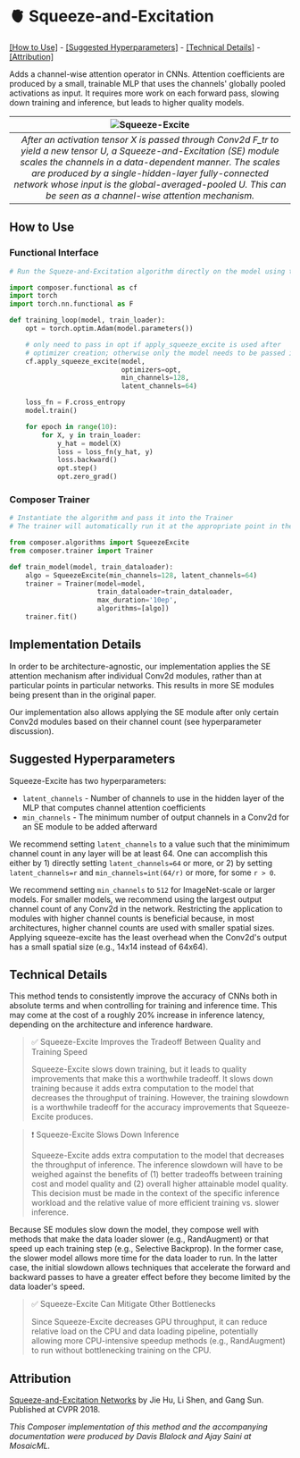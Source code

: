 # 🫀 Squeeze-and-Excitation

[\[How to Use\]](#how-to-use) - [\[Suggested Hyperparameters\]](#suggested-hyperparameters) - [\[Technical Details\]](#technical-details) - [\[Attribution\]](#attribution)

Adds a channel-wise attention operator in CNNs. Attention coefficients are produced by a small, trainable MLP that uses the channels' globally pooled activations as input. It requires more work on each forward pass, slowing down training and inference, but leads to higher quality models.

| ![Squeeze-Excite](https://storage.googleapis.com/docs.mosaicml.com/images/methods/squeeze-and-excitation.png) |
|:--:
| *After an activation tensor X is passed through Conv2d F_tr to yield a new tensor U, a Squeeze-and-Excitation (SE) module scales the channels in a data-dependent manner. The scales are produced by a single-hidden-layer fully-connected network whose input is the global-averaged-pooled U. This can be seen as a channel-wise attention mechanism.* |

## How to Use

### Functional Interface

```python
# Run the Squeze-and-Excitation algorithm directly on the model using the Composer functional API

import composer.functional as cf
import torch
import torch.nn.functional as F

def training_loop(model, train_loader):
    opt = torch.optim.Adam(model.parameters())

    # only need to pass in opt if apply_squeeze_excite is used after
    # optimizer creation; otherwise only the model needs to be passed in
    cf.apply_squeeze_excite(model,
                            optimizers=opt,
                            min_channels=128,
                            latent_channels=64)

    loss_fn = F.cross_entropy
    model.train()

    for epoch in range(10):
        for X, y in train_loader:
            y_hat = model(X)
            loss = loss_fn(y_hat, y)
            loss.backward()
            opt.step()
            opt.zero_grad()
```

### Composer Trainer

```python
# Instantiate the algorithm and pass it into the Trainer
# The trainer will automatically run it at the appropriate point in the training loop

from composer.algorithms import SqueezeExcite
from composer.trainer import Trainer

def train_model(model, train_dataloader):
    algo = SqueezeExcite(min_channels=128, latent_channels=64)
    trainer = Trainer(model=model,
                      train_dataloader=train_dataloader,
                      max_duration='10ep',
                      algorithms=[algo])
    trainer.fit()
```

## Implementation Details

<!-- Squeeze-and-Excitation blocks apply channel-wise attention to an activation tensor $\mathbf{X}$. The attention coefficients are produced by a single-hidden-layer MLP (i.e., a fully-connected network). This network takes in the result of global average pooling $\mathbf{X}$ as its input vector. In short, the average activations within each channel are used to produce scalar multipliers for each channel. -->

In order to be architecture-agnostic, our implementation applies the SE attention mechanism after individual Conv2d modules, rather than at particular points in particular networks. This results in more SE modules being present than in the original paper.

Our implementation also allows applying the SE module after only certain Conv2d modules based on their channel count (see hyperparameter discussion).


## Suggested Hyperparameters

Squeeze-Excite has two hyperparameters:

- `latent_channels` - Number of channels to use in the hidden layer of the MLP that computes channel attention coefficients
- `min_channels` - The minimum number of output channels in a Conv2d for an SE module to be added afterward

We recommend setting `latent_channels` to a value such that the minimimum channel count in any layer will be at least 64. One can accomplish this either by 1) directly setting `latent_channels=64` or more, or 2) by setting `latent_channels=r` and `min_channels=int(64/r)` or more, for some `r > 0`.

We recommend setting `min_channels` to `512` for ImageNet-scale or larger models. For smaller models, we recommend using the largest output channel count of any Conv2d in the network. Restricting the application to modules with higher channel counts is beneficial because, in most architectures, higher channel counts are used with smaller spatial sizes. Applying squeeze-excite has the least overhead when the Conv2d's output has a small spatial size (e.g., 14x14 instead of 64x64).

## Technical Details

This method tends to consistently improve the accuracy of CNNs both in absolute terms and when controlling for training and inference time. This may come at the cost of a roughly 20% increase in inference latency, depending on the architecture and inference hardware.

>  ✅ Squeeze-Excite Improves the Tradeoff Between Quality and Training Speed
> 
> Squeeze-Excite slows down training, but it leads to quality improvements that make this a worthwhile tradeoff.
> It slows down training because it adds extra computation to the model that decreases the throughput of training.
> However, the training slowdown is a worthwhile tradeoff for the accuracy improvements that Squeeze-Excite produces.

> ❗ Squeeze-Excite Slows Down Inference
> 
> Squeeze-Excite adds extra computation to the model that decreases the throughput of inference.
> The inference slowdown will have to be weighed against the benefits of (1) better tradeoffs between training cost and model quality and (2) overall higher attainable model quality.
> This decision must be made in the context of the specific inference workload and the relative value of more efficient training vs. slower inference.

Because SE modules slow down the model, they compose well with methods that make the data loader slower (e.g., RandAugment) or that speed up each training step (e.g., Selective Backprop). In the former case, the slower model allows more time for the data loader to run. In the latter case, the initial slowdown allows techniques that accelerate the forward and backward passes to have a greater effect before they become limited by the data loader's speed.

>  ✅ Squeeze-Excite Can Mitigate Other Bottlenecks
> 
> Since Squeeze-Excite decreases GPU throughput, it can reduce relative load on the CPU and data loading pipeline, potentially allowing more CPU-intensive speedup methods (e.g., RandAugment) to run without bottlenecking training on the CPU.

## Attribution

[Squeeze-and-Excitation Networks](https://arxiv.org/abs/1709.01507) by Jie Hu, Li Shen, and Gang Sun. Published at CVPR 2018.

*This Composer implementation of this method and the accompanying documentation were produced by Davis Blalock and Ajay Saini at MosaicML.*
